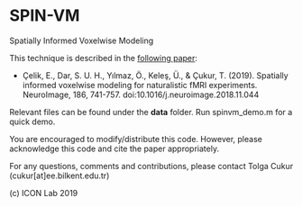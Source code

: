 # SPIN-VM
Spatially Informed Voxelwise Modeling

This technique is described in the [following paper](https://www.sciencedirect.com/science/article/pii/S1053811918321256):
* Çelik, E., Dar, S. U. H., Yılmaz, Ö., Keleş, Ü., & Çukur, T. (2019). Spatially informed voxelwise modeling for naturalistic fMRI experiments. NeuroImage, 186, 741-757. doi:10.1016/j.neuroimage.2018.11.044

Relevant files can be found under the **data** folder. Run spinvm_demo.m for a quick demo.

You are encouraged to modify/distribute this code. However, please acknowledge this code and cite the paper appropriately. 

For any questions, comments and contributions, please contact Tolga Cukur (cukur[at]ee.bilkent.edu.tr)

(c) ICON Lab 2019

